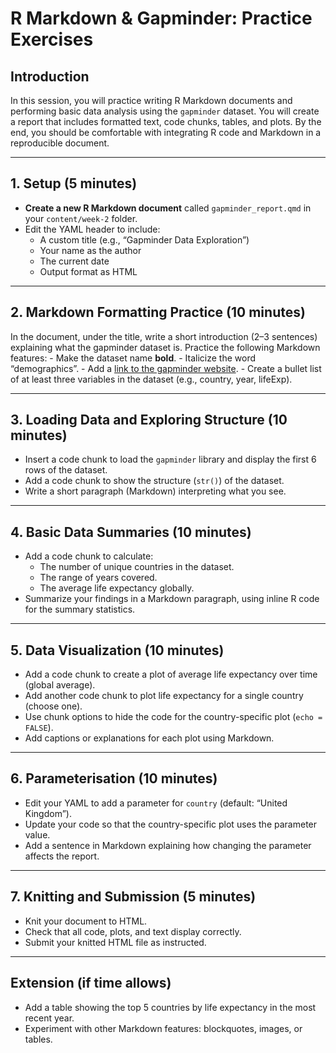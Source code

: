 # R Markdown & Gapminder: Practice Exercises

## Introduction

In this session, you will practice writing R Markdown documents and performing basic data analysis using the `gapminder` dataset. You will create a report that includes formatted text, code chunks, tables, and plots. By the end, you should be comfortable with integrating R code and Markdown in a reproducible document.

------------------------------------------------------------------------

## 1. Setup (5 minutes)

-   **Create a new R Markdown document** called `gapminder_report.qmd` in your `content/week-2` folder.
-   Edit the YAML header to include:
    -   A custom title (e.g., “Gapminder Data Exploration”)
    -   Your name as the author
    -   The current date
    -   Output format as HTML

------------------------------------------------------------------------

## 2. Markdown Formatting Practice (10 minutes)

In the document, under the title, write a short introduction (2–3 sentences) explaining what the gapminder dataset is. Practice the following Markdown features: - Make the dataset name **bold**. - Italicize the word “demographics”. - Add a [link to the gapminder website](https://www.gapminder.org/data/). - Create a bullet list of at least three variables in the dataset (e.g., country, year, lifeExp).

------------------------------------------------------------------------

## 3. Loading Data and Exploring Structure (10 minutes)

-   Insert a code chunk to load the `gapminder` library and display the first 6 rows of the dataset.
-   Add a code chunk to show the structure (`str()`) of the dataset.
-   Write a short paragraph (Markdown) interpreting what you see.

------------------------------------------------------------------------

## 4. Basic Data Summaries (10 minutes)

-   Add a code chunk to calculate:
    -   The number of unique countries in the dataset.
    -   The range of years covered.
    -   The average life expectancy globally.
-   Summarize your findings in a Markdown paragraph, using inline R code for the summary statistics.

------------------------------------------------------------------------

## 5. Data Visualization (10 minutes)

-   Add a code chunk to create a plot of average life expectancy over time (global average).
-   Add another code chunk to plot life expectancy for a single country (choose one).
-   Use chunk options to hide the code for the country-specific plot (`echo = FALSE`).
-   Add captions or explanations for each plot using Markdown.

------------------------------------------------------------------------

## 6. Parameterisation (10 minutes)

-   Edit your YAML to add a parameter for `country` (default: “United Kingdom”).
-   Update your code so that the country-specific plot uses the parameter value.
-   Add a sentence in Markdown explaining how changing the parameter affects the report.

------------------------------------------------------------------------

## 7. Knitting and Submission (5 minutes)

-   Knit your document to HTML.
-   Check that all code, plots, and text display correctly.
-   Submit your knitted HTML file as instructed.

------------------------------------------------------------------------

## Extension (if time allows)

-   Add a table showing the top 5 countries by life expectancy in the most recent year.
-   Experiment with other Markdown features: blockquotes, images, or tables.
